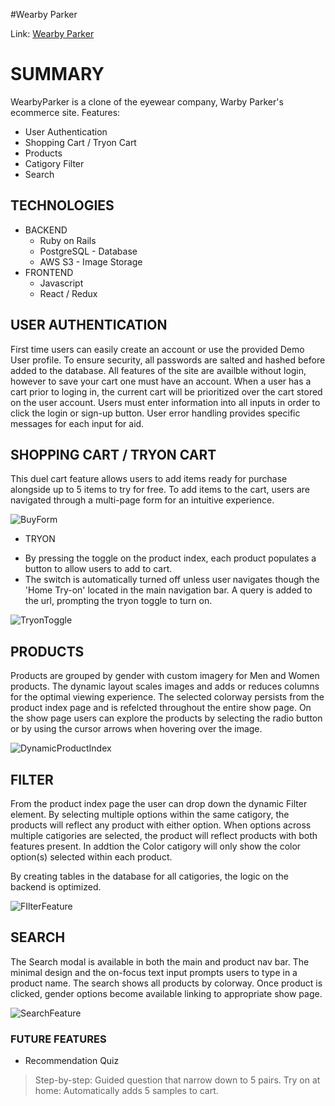 #Wearby Parker

Link: [Wearby Parker](http://wearby-parker.herokuapp.com/#/)

# SUMMARY
WearbyParker is a clone of the eyewear company, Warby Parker's ecommerce site. 
Features:
  * User Authentication
  * Shopping Cart / Tryon Cart
  * Products
  * Catigory Filter
  * Search

## TECHNOLOGIES
* BACKEND
  * Ruby on Rails
  * PostgreSQL - Database
  * AWS S3 - Image Storage
* FRONTEND
  * Javascript
  * React / Redux


## USER AUTHENTICATION
First time users can easily create an account or use the provided Demo User profile. To ensure security, all passwords are salted and hashed before added to the database. All features of the site are availble without login, however to save your cart one must have an account. When a user has a cart prior to loging in, the current cart will be prioritized over the cart stored on the user account.
Users must enter information into all inputs in order to click the login or sign-up button. User error handling provides specific messages for each input for aid.

## SHOPPING CART / TRYON CART
This duel cart feature allows users to add items ready for purchase alongside up to 5 items to try for free. To add items to the cart, users are navigated through a multi-page form for an intuitive experience. 

![BuyForm](https://user-images.githubusercontent.com/79214086/135510227-0a7e58cc-51c3-4a21-ba97-269c13d2171d.gif)

* TRYON
- By pressing the toggle on the product index, each product populates a button to allow users to add to cart.
- The switch is automatically turned off unless user navigates though the 'Home Try-on' located in the main navigation bar. A query is added to the url, prompting the tryon toggle to turn on.

![TryonToggle](https://user-images.githubusercontent.com/79214086/135513624-55a82a97-7825-4751-9670-f6cf58428f84.gif)

## PRODUCTS
Products are grouped by gender with custom imagery for Men and Women products. The dynamic layout scales images and adds or reduces columns for the optimal viewing experience. 
The selected colorway persists from the product index page and is refelcted throughout the entire show page. On the show page users can explore the products by selecting the radio button or by using the cursor arrows when hovering over the image. 

![DynamicProductIndex](https://user-images.githubusercontent.com/79214086/135515386-966c75b9-f61c-4cc2-9f0a-e9c70d3f6c02.gif)

## FILTER
From the product index page the user can drop down the dynamic Filter element. By selecting multiple options within the same catigory, the products will reflect any product with either option. When options across multiple catigories are selected, the product will reflect products with both features present. In addtion the Color catigory will only show the color option(s) selected within each product.

By creating tables in the database for all catigories, the logic on the backend is optimized.

![FIlterFeature](https://user-images.githubusercontent.com/79214086/135518820-35f615d6-bc0c-4622-aa30-76a8365cc270.gif)

## SEARCH
The Search modal is available in both the main and product nav bar. The minimal design and the on-focus text input prompts users to type in a product name. The search shows all products by colorway. Once product is clicked, gender options become available linking to appropriate show page.

![SearchFeature](https://user-images.githubusercontent.com/79214086/135520254-960c1d17-cce2-4a8b-a840-77a8289b2321.gif)

### FUTURE FEATURES
* Recommendation Quiz
> Step-by-step: Guided question that narrow down to 5 pairs.
> Try on at home: Automatically adds 5 samples to cart.

